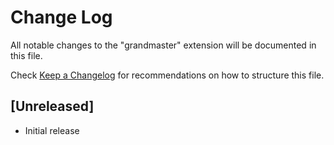 # Change Log

All notable changes to the "grandmaster" extension will be documented in this file.

Check [Keep a Changelog](http://keepachangelog.com/) for recommendations on how to structure this file.

## [Unreleased]

- Initial release
